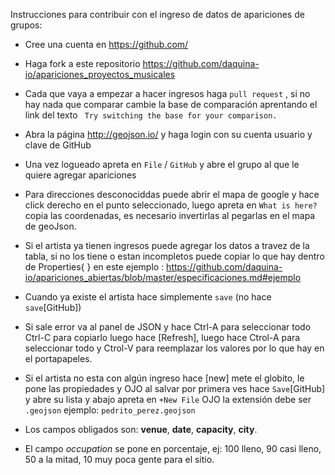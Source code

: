 Instrucciones para contribuir con el ingreso de datos de apariciones de grupos:

* Cree una cuenta en https://github.com/

* Haga fork a este repositorio https://github.com/daquina-io/apariciones_proyectos_musicales

* Cada que vaya a empezar a hacer ingresos haga ```pull request``` , si no hay nada que comparar cambie la base de comparación aprentando el link del texto ``` Try switching the base for your comparison.```

* Abra la página http://geojson.io/ y haga login con su cuenta usuario y clave de GitHub

* Una vez logueado apreta en ```File``` / ```GitHub``` y abre el grupo al que le quiere agregar apariciones


* Para direcciones desconociddas puede abrir el mapa de google y hace click  derecho en el punto seleccionado, luego apreta en ```What is here?``` copia las coordenadas, es necesario invertirlas al pegarlas en el mapa de geoJson.

* Si el artista ya tienen ingresos puede agregar los datos a travez de la tabla, si no los tiene o estan incompletos puede copiar lo que hay dentro de Properties{ } en este ejemplo : https://github.com/daquina-io/apariciones_abiertas/blob/master/especificaciones.md#ejemplo

* Cuando ya existe el artista hace simplemente ```save```  (no hace ```save```[GitHub])

* Si sale error va al panel de JSON y hace Ctrl-A para seleccionar todo Ctrl-C para copiarlo luego hace [Refresh], luego hace Ctrol-A para seleccionar todo y Ctrol-V para reemplazar los valores por lo que hay en el portapapeles.

* Si el artista no esta con algún ingreso hace [new]  mete el globito, le pone las propiedades y OJO al salvar por primera ves
hace ```Save```[GitHub] y abre su lista y abajo apreta en ```+New File```  OJO la extensión debe ser ```.geojson```  ejemplo: ```pedrito_perez.geojson```



*  Los campos obligados son: **venue**, **date**, **capacity**, **city**.

 * El campo _occupation_ se pone en porcentaje, ej: 100 lleno, 90 casi lleno, 50 a la mitad, 10 muy poca gente para el sitio.
